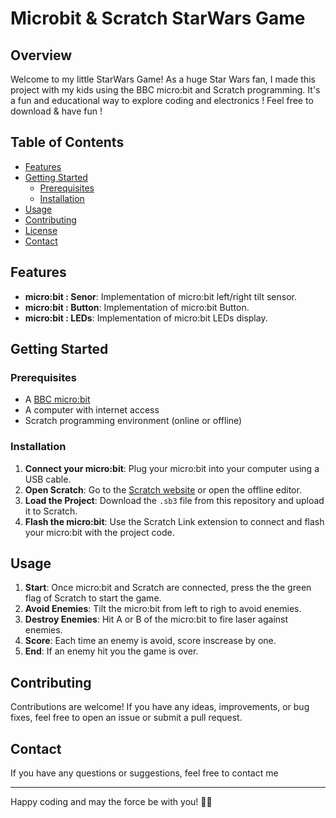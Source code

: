 # Microbit & Scratch StarWars Game

## Overview

Welcome to my little StarWars Game! As a huge Star Wars fan, I made this project with my kids using the BBC micro:bit and Scratch programming. It's a fun and educational way to explore coding and electronics ! Feel free to download & have fun !

## Table of Contents

- [Features](#features)
- [Getting Started](#getting-started)
  - [Prerequisites](#prerequisites)
  - [Installation](#installation)
- [Usage](#usage)
- [Contributing](#contributing)
- [License](#license)
- [Contact](#contact)

## Features

- **micro:bit : Senor**: Implementation of micro:bit left/right tilt sensor.
- **micro:bit : Button**: Implementation of micro:bit Button.
- **micro:bit : LEDs**: Implementation of micro:bit LEDs display.

## Getting Started

### Prerequisites

- A [BBC micro:bit](https://microbit.org/fr/)
- A computer with internet access
- Scratch programming environment (online or offline)

### Installation

1. **Connect your micro:bit**: Plug your micro:bit into your computer using a USB cable.
2. **Open Scratch**: Go to the [Scratch website](https://scratch.mit.edu/) or open the offline editor.
3. **Load the Project**: Download the `.sb3` file from this repository and upload it to Scratch.
4. **Flash the micro:bit**: Use the Scratch Link extension to connect and flash your micro:bit with the project code.

## Usage

1. **Start**: Once micro:bit and Scratch are connected, press the the green flag of Scratch to start the game.
2. **Avoid Enemies**: Tilt the micro:bit from left to righ to avoid enemies.
3. **Destroy Enemies**: Hit A or B of the micro:bit to fire laser against enemies.
4. **Score**: Each time an enemy is avoid, score inscrease by one.
4. **End**: If an enemy hit you the game is over.

## Contributing

Contributions are welcome! If you have any ideas, improvements, or bug fixes, feel free to open an issue or submit a pull request.



## Contact

If you have any questions or suggestions, feel free to contact me 

---

Happy coding and may the force be with you! 🚀✨